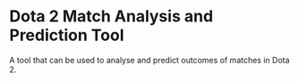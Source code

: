 # Dota 2 Match Analysis and Prediction Tool
A tool that can be used to analyse and predict outcomes of matches in Dota 2.

